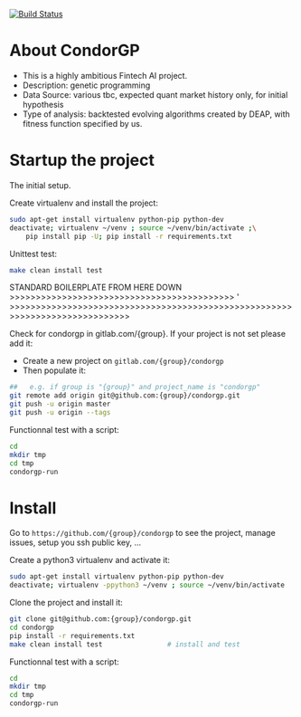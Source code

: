 [![Build Status](https://dev.azure.com/hughharford/CONDOR_GP/_apis/build/status%2Fhughharford.condorgp?branchName=refs%2Fpull%2F17%2Fmerge)](https://dev.azure.com/hughharford/CONDOR_GP/_build/latest?definitionId=1&branchName=refs%2Fpull%2F17%2Fmerge)

# About CondorGP
- This is a highly ambitious Fintech AI project. 
- Description: genetic programming
- Data Source: various tbc, expected quant market history only, for initial hypothesis
- Type of analysis: backtested evolving algorithms created by DEAP, with fitness function specified by us.

# Startup the project
The initial setup.

Create virtualenv and install the project:
```bash
sudo apt-get install virtualenv python-pip python-dev
deactivate; virtualenv ~/venv ; source ~/venv/bin/activate ;\
    pip install pip -U; pip install -r requirements.txt
```
Unittest test:
```bash
make clean install test
```

STANDARD BOILERPLATE FROM HERE DOWN >>>>>>>>>>>>>>>>>>>>>>>>>>>>>>>>>>>>>>>>>>>
' >>>>>>>>>>>>>>>>>>>>>>>>>>>>>>>>>>>>>>>>>>>>>>>>>>>>>>>>>>>>>>>>>>>>>>>>>>>>>

Check for condorgp in gitlab.com/{group}.
If your project is not set please add it:

- Create a new project on `gitlab.com/{group}/condorgp`
- Then populate it:

```bash
##   e.g. if group is "{group}" and project_name is "condorgp"
git remote add origin git@github.com:{group}/condorgp.git
git push -u origin master
git push -u origin --tags
```

Functionnal test with a script:

```bash
cd
mkdir tmp
cd tmp
condorgp-run
```

# Install

Go to `https://github.com/{group}/condorgp` to see the project, manage issues,
setup you ssh public key, ...

Create a python3 virtualenv and activate it:

```bash
sudo apt-get install virtualenv python-pip python-dev
deactivate; virtualenv -ppython3 ~/venv ; source ~/venv/bin/activate
```

Clone the project and install it:

```bash
git clone git@github.com:{group}/condorgp.git
cd condorgp
pip install -r requirements.txt
make clean install test                # install and test
```
Functionnal test with a script:

```bash
cd
mkdir tmp
cd tmp
condorgp-run
```
